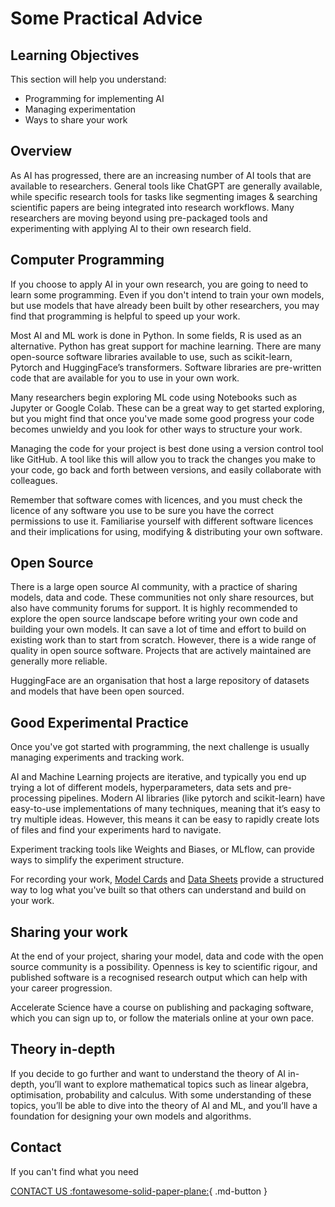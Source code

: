 # Some Practical Advice


## Learning Objectives
This section will help you understand:

- Programming for implementing AI
- Managing experimentation
- Ways to share your work

## Overview

As AI has progressed, there are an increasing number of AI tools that are available to researchers. General tools like ChatGPT are generally available, while specific research tools for tasks like segmenting images & searching scientific papers are being integrated into research workflows. Many researchers are moving beyond using pre-packaged tools and experimenting with applying AI to their own research field. 


## Computer Programming

If you choose to apply AI in your own research, you are going to need to learn some programming. Even if you don't intend to train your own models, but use models that have already been built by other researchers, you may find that programming is helpful to speed up your work.

Most AI and ML work is done in Python. In some fields, R is used as an alternative. Python has great support for machine learning. There are many open-source software libraries available to use, such as scikit-learn, Pytorch and HuggingFace’s transformers. Software libraries are pre-written code that are available for you to use in your own work.

Many researchers begin exploring ML code using Notebooks such as Jupyter or Google Colab. These can be a great way to get started exploring, but you might find that once you've made some good progress your code becomes unwieldy and you look for other ways to structure your work.

Managing the code for your project is best done using a version control tool like GitHub. A tool like this will allow you to track the changes you make to your code, go back and forth between versions, and easily collaborate with colleagues.

Remember that software comes with licences, and you must check the licence of any software you use to be sure you have the correct permissions to use it. Familiarise yourself with different software licences and their implications for using, modifying & distributing your own software. 

## Open Source

There is a large open source AI community, with a practice of sharing models, data and code. These communities not only share resources, but also have community forums for support. It is highly recommended to explore the open source landscape before writing your own code and building your own models. It can save a lot of time and effort to build on existing work than to start from scratch. However, there is a wide range of quality in open source software. Projects that are actively maintained are generally more reliable.

HuggingFace are an organisation that host a large repository of datasets and models that have been open sourced. 


## Good Experimental Practice

Once you've got started with programming, the next challenge is usually managing experiments and tracking work.

AI and Machine Learning projects are iterative, and typically you end up trying a lot of different models, hyperparameters, data sets and pre-processing pipelines. Modern AI libraries (like pytorch and scikit-learn) have easy-to-use implementations of many techniques, meaning that it’s easy to try multiple ideas. However, this means it can be easy to rapidly create lots of files and find your experiments hard to navigate.

Experiment tracking tools like Weights and Biases, or MLflow, can provide ways to simplify the experiment structure. 

For recording your work, [Model Cards](https://arxiv.org/abs/1810.03993) and [Data Sheets](https://arxiv.org/abs/1803.09010) provide a structured way to log what you've built so that others can understand and build on your work. 

## Sharing your work

At the end of your project, sharing your model, data and code with the open source community is a possibility. Openness is key to scientific rigour, and published software is a recognised research output which can help with your career progression.

Accelerate Science have a course on publishing and packaging software, which you can sign up to, or follow the materials online at your own pace.

## Theory in-depth

If you decide to go further and want to understand the theory of AI in-depth, you’ll want to explore mathematical topics such as linear algebra, optimisation, probability and calculus. With some understanding of these topics, you’ll be able to dive into the theory of AI and ML, and you’ll have a foundation for designing your own models and algorithms.

## Contact

If you can't find what you need

[CONTACT US :fontawesome-solid-paper-plane:](mailto:accelerate-mle@cst.cam.ac.uk){ .md-button }





